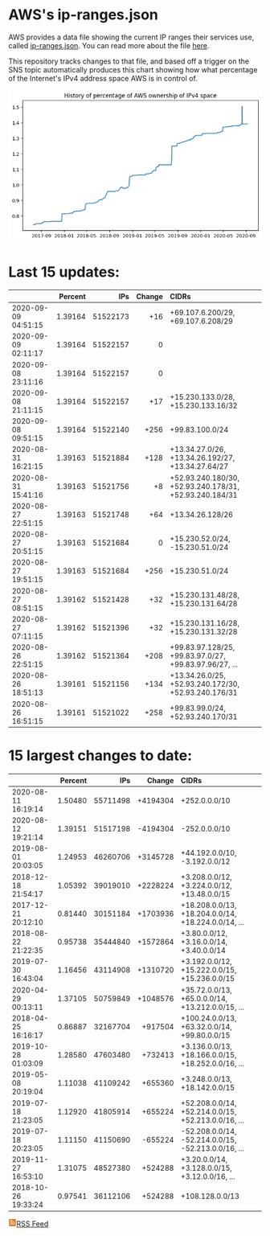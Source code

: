 # AWS's ip-ranges.json

AWS provides a data file showing the current IP ranges their
services use, called [ip-ranges.json](https://ip-ranges.amazonaws.com/ip-ranges.json).  You 
can read more about the file [here](https://docs.aws.amazon.com/general/latest/gr/aws-ip-ranges.html).

This repository tracks changes to that file, and based off a trigger on the SNS topic 
automatically produces this chart showing how what percentage of the Internet's IPv4 
address space AWS is in control of.

![History of AWS](history_count.png)

# Last 15 updates:

| | Percent | IPs | Change | CIDRs |
| :--- | ---: | ---: | ---: | :--- |
| 2020-09-09 04:51:15 | 1.39164 | 51522173 | +16 | +69.107.6.200/29, +69.107.6.208/29 |
| 2020-09-09 02:11:17 | 1.39164 | 51522157 | 0 |  |
| 2020-09-08 23:11:16 | 1.39164 | 51522157 | 0 |  |
| 2020-09-08 21:11:15 | 1.39164 | 51522157 | +17 | +15.230.133.0/28, +15.230.133.16/32 |
| 2020-09-08 09:51:15 | 1.39164 | 51522140 | +256 | +99.83.100.0/24 |
| 2020-08-31 16:21:15 | 1.39163 | 51521884 | +128 | +13.34.27.0/26, +13.34.26.192/27, +13.34.27.64/27 |
| 2020-08-31 15:41:16 | 1.39163 | 51521756 | +8 | +52.93.240.180/30, +52.93.240.178/31, +52.93.240.184/31 |
| 2020-08-27 22:51:15 | 1.39163 | 51521748 | +64 | +13.34.26.128/26 |
| 2020-08-27 20:51:15 | 1.39163 | 51521684 | 0 | +15.230.52.0/24, -15.230.51.0/24 |
| 2020-08-27 19:51:15 | 1.39163 | 51521684 | +256 | +15.230.51.0/24 |
| 2020-08-27 08:51:15 | 1.39162 | 51521428 | +32 | +15.230.131.48/28, +15.230.131.64/28 |
| 2020-08-27 07:11:15 | 1.39162 | 51521396 | +32 | +15.230.131.16/28, +15.230.131.32/28 |
| 2020-08-26 22:51:15 | 1.39162 | 51521364 | +208 | +99.83.97.128/25, +99.83.97.0/27, +99.83.97.96/27, ... |
| 2020-08-26 18:51:13 | 1.39161 | 51521156 | +134 | +13.34.26.0/25, +52.93.240.172/30, +52.93.240.176/31 |
| 2020-08-26 16:51:15 | 1.39161 | 51521022 | +258 | +99.83.99.0/24, +52.93.240.170/31 |


# 15 largest changes to date:

| | Percent | IPs | Change | CIDRs |
| :--- | ---: | ---: | ---: | :--- |
| 2020-08-11 16:19:14 | 1.50480 | 55711498 | +4194304 | +252.0.0.0/10 |
| 2020-08-12 19:21:14 | 1.39151 | 51517198 | -4194304 | -252.0.0.0/10 |
| 2019-08-01 20:03:05 | 1.24953 | 46260706 | +3145728 | +44.192.0.0/10, -3.192.0.0/12 |
| 2018-12-18 21:54:17 | 1.05392 | 39019010 | +2228224 | +3.208.0.0/12, +3.224.0.0/12, +13.48.0.0/15 |
| 2017-12-21 20:12:10 | 0.81440 | 30151184 | +1703936 | +18.208.0.0/13, +18.204.0.0/14, +18.224.0.0/14, ... |
| 2018-08-22 21:22:35 | 0.95738 | 35444840 | +1572864 | +3.80.0.0/12, +3.16.0.0/14, +3.40.0.0/14 |
| 2019-07-30 16:43:04 | 1.16456 | 43114908 | +1310720 | +3.192.0.0/12, +15.222.0.0/15, +15.236.0.0/15 |
| 2020-04-29 00:13:11 | 1.37105 | 50759849 | +1048576 | +35.72.0.0/13, +65.0.0.0/14, +13.212.0.0/15, ... |
| 2018-04-25 16:16:17 | 0.86887 | 32167704 | +917504 | +100.24.0.0/13, +63.32.0.0/14, +99.80.0.0/15 |
| 2019-10-28 01:03:09 | 1.28580 | 47603480 | +732413 | +3.136.0.0/13, +18.166.0.0/15, +18.252.0.0/16, ... |
| 2019-05-08 20:19:04 | 1.11038 | 41109242 | +655360 | +3.248.0.0/13, +18.142.0.0/15 |
| 2019-07-18 21:23:05 | 1.12920 | 41805914 | +655224 | +52.208.0.0/14, +52.214.0.0/15, +52.213.0.0/16, ... |
| 2019-07-18 20:23:05 | 1.11150 | 41150690 | -655224 | -52.208.0.0/14, -52.214.0.0/15, -52.213.0.0/16, ... |
| 2019-11-27 16:53:10 | 1.31075 | 48527380 | +524288 | +3.20.0.0/14, +3.128.0.0/15, +3.12.0.0/16, ... |
| 2018-10-26 19:33:24 | 0.97541 | 36112106 | +524288 | +108.128.0.0/13 |


[![RSS Icon](rss-icon.png)RSS Feed](https://raw.githubusercontent.com/seligman/aws-ip-ranges/master/rss.xml)
